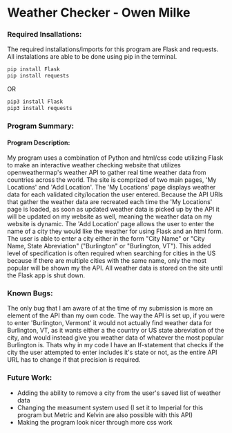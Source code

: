 <h1>Weather Checker - Owen Milke</h1>

<h3>Required Insallations:</h3>
The required installations/imports for this program are Flask and requests. All instalations are able to be done using pip in the terminal.

```bash
pip install Flask
pip install requests
```
OR
```bash
pip3 install Flask
pip3 install requests
```

<h3>Program Summary:</h3>
<h4>Program Description:</h4>
My program uses a combination of Python and html/css code utilizing Flask to make an interactive weather checking website that utilizes openweathermap's weather API to gather real time weather data from countries across the world.
The site is comprized of two main pages, 'My Locations' and 'Add Location'. 
The 'My Locations' page displays weather data for each validated city/location the user entered. Because the API URls that gather the weather data are recreated each time the 'My Locations' page is loaded, as soon as updated weather data is picked up by the API it will be updated on my website as well, meaning the weather data on my website is dynamic.
The 'Add Location' page allows the user to enter the name of a city they would like the weather for using Flask and an html form. The user is able to enter a city either in the form "City Name" or "City Name, State Abreviation" ("Burlington" or "Burlington, VT"). This added level of specification is often required when searching for cities in the US because if there are multiple cities with the same name, only the most popular will be shown my the API.
All weather data is stored on the site until the Flask app is shut down.

<h3>Known Bugs:</h3>
The only bug that I am aware of at the time of my submission is more an element of the API than my own code. The way the API is set up, if you were to enter 'Burlington, Vermont' it would not actually find weather data for Burlington, VT, as it wants either a the country or US state abreviation of the city, and would instead give you weather data of whatever the most popular Burlington is. Thats why in my code I have an If-statement that checks if the city the user attempted to enter includes it's state or not, as the entire API URL has to change if that precision is required.

<h3>Future Work:</h3>

* Adding the ability to remove a city from the user's saved list of weather data
* Changing the measument system used (I set it to Imperial for this program but Metric and Kelvin are also possible with this API)
* Making the program look nicer through more css work
